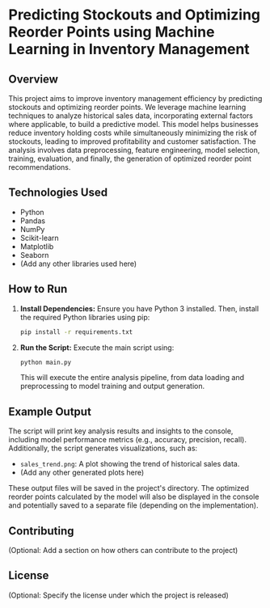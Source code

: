 # Predicting Stockouts and Optimizing Reorder Points using Machine Learning in Inventory Management

## Overview

This project aims to improve inventory management efficiency by predicting stockouts and optimizing reorder points.  We leverage machine learning techniques to analyze historical sales data, incorporating external factors where applicable, to build a predictive model. This model helps businesses reduce inventory holding costs while simultaneously minimizing the risk of stockouts, leading to improved profitability and customer satisfaction.  The analysis involves data preprocessing, feature engineering, model selection, training, evaluation, and finally, the generation of optimized reorder point recommendations.

## Technologies Used

* Python
* Pandas
* NumPy
* Scikit-learn
* Matplotlib
* Seaborn
* (Add any other libraries used here)


## How to Run

1. **Install Dependencies:**  Ensure you have Python 3 installed.  Then, install the required Python libraries using pip:

   ```bash
   pip install -r requirements.txt
   ```

2. **Run the Script:** Execute the main script using:

   ```bash
   python main.py
   ```

   This will execute the entire analysis pipeline, from data loading and preprocessing to model training and output generation.


## Example Output

The script will print key analysis results and insights to the console, including model performance metrics (e.g., accuracy, precision, recall).  Additionally, the script generates visualizations, such as:

* `sales_trend.png`: A plot showing the trend of historical sales data.
* (Add any other generated plots here)

These output files will be saved in the project's directory.  The optimized reorder points calculated by the model will also be displayed in the console and potentially saved to a separate file (depending on the implementation).


## Contributing

(Optional: Add a section on how others can contribute to the project)


## License

(Optional: Specify the license under which the project is released)